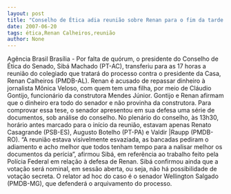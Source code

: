 ```yaml
---
layout: post
title: "Conselho de Ética adia reunião sobre Renan para o fim da tarde "
date: 2007-06-20
tags: ética,Renan Calheiros,reunião
author: None
---
```

Ag&ecirc;ncia Brasil 
Bras&iacute;lia - Por falta de qu&oacute;rum, o presidente do Conselho de &Eacute;tica do Senado, Sib&aacute; Machado (PT-AC), transferiu para as 17 horas a reuni&atilde;o do colegiado que tratar&aacute; do processo contra o presidente da Casa, Renan Calheiros (PMDB-AL). 
Renan &eacute; acusado de repassar dinheiro &agrave; jornalista M&ocirc;nica Veloso, com quem tem uma filha, por meio de Cl&aacute;udio Gontijo, funcion&aacute;rio da construtora Mendes J&uacute;nior. Gontijo e Renan afirmam que o dinheiro era todo do senador e n&atilde;o provinha da construtora. Para comprovar essa tese, o senador apresentou em sua defesa uma s&eacute;rie de documentos, sob an&aacute;lise do conselho.
No plen&aacute;rio do conselho, &agrave;s 13h30, hor&aacute;rio antes marcado para o in&iacute;cio da reuni&atilde;o, estavam apenas Renato Casagrande (PSB-ES), Augusto Botelho (PT-PA) e Valdir |Raupp (PMDB-RO).
&ldquo;A reuni&atilde;o estava visivelmente esvaziada, as bancadas pediram o adiamento e acho melhor que todos tenham tempo para a nalisar melhor os documentos da per&iacute;cia&rdquo;, afirmou Sib&aacute;, em refer&ecirc;ncia ao trabalho feito pela Pol&iacute;cia Federal em rela&ccedil;&atilde;o &agrave; defesa de Renan.
Sib&aacute; confirmou ainda que a vota&ccedil;&atilde;o ser&aacute; nominal, em sess&atilde;o aberta, ou seja, n&atilde;o h&aacute; possibilidade de vota&ccedil;&atilde;o secreta. O relator ad hoc do caso &eacute; o senador Wellington Salgado (PMDB-MG), que defender&aacute; o arquivamento do processo. 
 